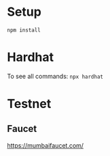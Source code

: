 # Setup

`npm install`

# Hardhat

To see all commands:
`npx hardhat`

# Testnet

## Faucet

https://mumbaifaucet.com/
